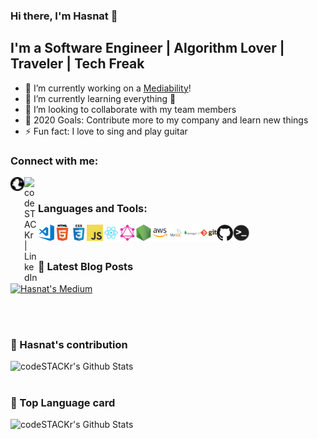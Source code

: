 ### Hi there, I'm Hasnat 👋

## I'm a Software Engineer | Algorithm Lover | Traveler | Tech Freak

- 🔭 I’m currently working on a [Mediability][website]!
- 🌱 I’m currently learning everything 🤣
- 👯 I’m looking to collaborate with my team members
- 🥅 2020 Goals: Contribute more to my company and learn new things
- ⚡ Fun fact: I love to sing and play guitar

### Connect with me:

[<img align="left" alt="codeSTACKr.com" width="22px" src="https://raw.githubusercontent.com/iconic/open-iconic/master/svg/globe.svg" />][portfolio]
[<img align="left" alt="codeSTACKr | LinkedIn" width="22px" src="https://cdn.jsdelivr.net/npm/simple-icons@v3/icons/linkedin.svg" />][linkedin]

<br />

### Languages and Tools:

<img align="left" alt="Visual Studio Code" width="26px" src="https://raw.githubusercontent.com/github/explore/80688e429a7d4ef2fca1e82350fe8e3517d3494d/topics/visual-studio-code/visual-studio-code.png" />
<img align="left" alt="HTML5" width="26px" src="https://raw.githubusercontent.com/github/explore/80688e429a7d4ef2fca1e82350fe8e3517d3494d/topics/html/html.png" />
<img align="left" alt="CSS3" width="26px" src="https://raw.githubusercontent.com/github/explore/80688e429a7d4ef2fca1e82350fe8e3517d3494d/topics/css/css.png" />
<img align="left" alt="JavaScript" width="26px" src="https://raw.githubusercontent.com/github/explore/80688e429a7d4ef2fca1e82350fe8e3517d3494d/topics/javascript/javascript.png" />
<img align="left" alt="React" width="26px" src="https://raw.githubusercontent.com/github/explore/80688e429a7d4ef2fca1e82350fe8e3517d3494d/topics/react/react.png" />
<img align="left" alt="GraphQL" width="26px" src="https://raw.githubusercontent.com/github/explore/80688e429a7d4ef2fca1e82350fe8e3517d3494d/topics/graphql/graphql.png" />
<img align="left" alt="Node.js" width="26px" src="https://raw.githubusercontent.com/github/explore/80688e429a7d4ef2fca1e82350fe8e3517d3494d/topics/nodejs/nodejs.png" />
<img align="left" alt="AWS" width="26px" src="https://raw.githubusercontent.com/github/explore/80688e429a7d4ef2fca1e82350fe8e3517d3494d/topics/aws/aws.png" />
<img align="left" alt="MySQL" width="26px" src="https://raw.githubusercontent.com/github/explore/80688e429a7d4ef2fca1e82350fe8e3517d3494d/topics/mysql/mysql.png" />
<img align="left" alt="MongoDB" width="26px" src="https://raw.githubusercontent.com/github/explore/80688e429a7d4ef2fca1e82350fe8e3517d3494d/topics/mongodb/mongodb.png" />
<img align="left" alt="Git" width="26px" src="https://raw.githubusercontent.com/github/explore/80688e429a7d4ef2fca1e82350fe8e3517d3494d/topics/git/git.png" />
<img align="left" alt="GitHub" width="26px" src="https://raw.githubusercontent.com/github/explore/78df643247d429f6cc873026c0622819ad797942/topics/github/github.png" />
<img align="left" alt="HTML5" width="26px" src="https://raw.githubusercontent.com/github/explore/80688e429a7d4ef2fca1e82350fe8e3517d3494d/topics/terminal/terminal.png" />

<br />
<br />


### 📕 Latest Blog Posts

<!-- BLOG-POST-LIST:START -->
[![Hasnat's Medium](https://mediumblog-cards.vercel.app/getMediumBlogs?username=hasnat_33856)](https://medium.com/@hasnat_33856)

<!-- BLOG-POST-LIST:END -->
<br />
<br />

### 📕 Hasnat's contribution
<img align="left" alt="codeSTACKr's Github Stats" src="https://github-readme-stats.codestackr.vercel.app/api?username=ahShimul&show_icons=true&hide_border=true&count_private=true&theme=radical" />
<br />
<br />

### 📕 Top Language card
<img align="left" alt="codeSTACKr's Github Stats" src="https://github-readme-stats.vercel.app/api/top-langs/?username=ahShimul&theme=radical&layout=compact" />



[website]: https://publish.mediability.com
[linkedin]: https://linkedin.com/in/a-hasnat-shimul
[portfolio]: https://ahshimul.github.io
[webdevplaylist]: https://www.youtube.com/playlist?list=PLkwxH9e_vrAJ0WbEsFA9W3I1W-g_BTsbt
